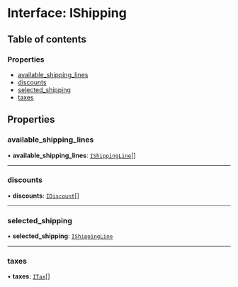 # Interface: IShipping

## Table of contents

### Properties

- [available\_shipping\_lines](IShipping.md#available_shipping_lines)
- [discounts](IShipping.md#discounts)
- [selected\_shipping](IShipping.md#selected_shipping)
- [taxes](IShipping.md#taxes)

## Properties

### available\_shipping\_lines

• **available\_shipping\_lines**: [`IShippingLine`](IShippingLine.md)[]

___

### discounts

• **discounts**: [`IDiscount`](IDiscount.md)[]

___

### selected\_shipping

• **selected\_shipping**: [`IShippingLine`](IShippingLine.md)

___

### taxes

• **taxes**: [`ITax`](ITax.md)[]
